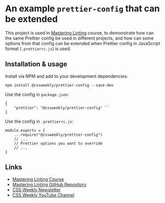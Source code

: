 # An example `prettier-config` that can be extended

This project is used in [Mastering Linting](https://masteringlinting.com) course, to demonstrate how can the same Prettier config be used in different projects, and how can some options from that config can be extended when Prettier config in JavaScript format (`.prettierrc.js`) is used.

## Installation & usage
Install via NPM and add to your development dependencies:
```
npm install @cssweekly/prettier-config --save-dev
```

Use the config in `package.json`:
```
{
    "prettier": "@cssweekly/prettier-config" ``
}
```

Use the config in `.prettierrc.js`:
```
module.exports = {
    ...require("@cssweekly/prettier-config")
    // ...
    // Prettier options you want to override
    // ...
}
```

## Links
- [Mastering Linting Course](https://masteringlinting.com)
- [Mastering Linting GitHub Repository](https://github.com/ZoranJambor/masteringlinting)
- [CSS Weekly Newsletter](https://css-weekly.com)
- [CSS Weekly YouTube Channel](https://youtube.com/@cssweekly)